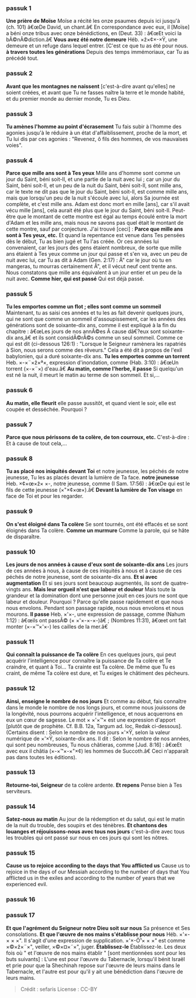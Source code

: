 
### passuk 1
<b>Une prière de Moïse</b> Moïse a récité les onze psaumes depuis ici jusqu'à (ch. 101) â€œDe David, un chant.â€ En correspondance avec eux, il [Moïse] a béni onze tribus avec onze bénédictions, en (Deut. 33) : â€œEt voici la bÃ©nÃ©diction.â€
<b>Vous avez été notre demeure</b> Héb. ×ž×¢×-×Ÿ, une demeure et un refuge dans lequel entrer. [C'est ce que tu as été pour nous.
<b>à travers toutes les générations</b> Depuis des temps immémoriaux, car Tu as précédé tout.

### passuk 2
<b>Avant que les montagnes ne naissent</b> [c'est-à-dire avant qu'elles] ne soient créées, et avant que Tu ne fasses naître la terre et le monde habité, et du premier monde au dernier monde, Tu es Dieu.

### passuk 3
<b>Tu amènes l'homme au point d'écrasement</b> Tu fais subir à l'homme des agonies jusqu'à le réduire à un état d'affaiblissement, proche de la mort, et Tu lui dis par ces agonies : "Revenez, ô fils des hommes, de vos mauvaises voies".

### passuk 4
<b>Parce que mille ans sont à Tes yeux</b> Mille ans d'homme sont comme un jour du Saint, béni soit-Il, et une partie de la nuit avec lui ; car un jour du Saint, béni soit-Il, et un peu de la nuit du Saint, béni soit-Il, sont mille ans, car le texte ne dit pas que le jour du Saint, béni soit-Il, est comme mille ans, mais que lorsqu'un peu de la nuit s'écoule avec lui, alors Sa journée est complète, et c'est mille ans. Adam est donc mort en mille [ans], car s'il avait vécu mille [ans], cela aurait été plus que le jour du Saint, béni soit-Il. Peut-être que le montant de cette montre est égal au temps écoulé entre la mort d'Adam et les mille ans, mais nous ne savons pas quel était le montant de cette montre, sauf par conjecture. J'ai trouvé [ceci] : <b>Parce que mille ans sont à Tes yeux, etc.</b> Et quand la repentance est venue dans Tes pensées dès le début, Tu as bien jugé et Tu l'as créée. Or ces années lui convenaient, car les jours des gens étaient nombreux, de sorte que mille ans étaient à Tes yeux comme un jour qui passe et s'en va, avec un peu de nuit avec lui, car Tu as dit à Adam (Gen. 2:17) : Â" car le jour où tu en mangeras, tu mourras certainement Â", et il vécut neuf cent trente ans. Nous constatons que mille ans équivalent à un jour entier et un peu de la nuit avec.
<b>Comme hier, qui est passé</b> Qui est déjà passé.

### passuk 5
<b>Tu les emportes comme un flot ; elles sont comme un sommeil</b> Maintenant, tu as saisi ces années et tu les as fait devenir quelques jours, qui ne sont que comme un sommeil d'assoupissement, car les années des générations sont de soixante-dix ans, comme il est expliqué à la fin du chapitre : â€œLes jours de nos annÃ©es Ã cause dâ€?eux sont soixante-dix ans,â€ et ils sont considÃ©rÃ©s comme un seul sommeil. Comme ce qui est dit (ci-dessous 126:1) : "Lorsque le Seigneur ramènera les rapatriés à Sion, nous serons comme des rêveurs." Cela a été dit à propos de l'exil babylonien, qui a duré soixante-dix ans.
<b>Tu les emportes comme un torrent</b> Heb. ×-×¨×ž×ª×, expression d'inondation, comme (Hab. 3:10) : â€œUn torrent (×-×¨×) d'eau.â€
<b>Au matin, comme l'herbe, il passe</b> Si quelqu'un est né la nuit, il meurt le matin au terme de son sommeil. Et si,...

### passuk 6
<b>Au matin, elle fleurit</b> elle passe aussitôt, et quand vient le soir, elle est coupée et desséchée. Pourquoi ?

### passuk 7
<b>Parce que nous périssons de ta colère, de ton courroux, etc.</b> C'est-à-dire : Et à cause de tout cela,...

### passuk 8
<b>Tu as placé nos iniquités devant Toi</b> et notre jeunesse, les péchés de notre jeunesse, Tu les as placés devant la lumière de Ta face.
<b>notre jeunesse</b> Heb. ×¢×œ×ž× ×-, notre jeunesse, comme (I Sam. 17:56) : â€œDe qui est le fils de cette jeunesse (×"×¢×œ×).â€
<b>Devant la lumière de Ton visage</b> en face de Toi et pour les regarder.

### passuk 9
<b>On s'est éloigné dans Ta colère</b> Se sont tournés, ont été effacés et se sont éloignés dans Ta colère.
<b>Comme un murmure</b> Comme la parole, qui se hâte de disparaître.

### passuk 10
<b>Les jours de nos années à cause d'eux sont de soixante-dix ans</b> Les jours de ces années à nous, à cause de ces iniquités à nous et à cause de ces péchés de notre jeunesse, sont de soixante-dix ans.
<b>Et si avec augmentation</b> Et si ses jours sont beaucoup augmentés, ils sont de quatre-vingts ans.
<b>Mais leur orgueil n'est que labeur et douleur</b> Mais toute la grandeur et la domination dont une personne jouit en ces jours ne sont que labeur et douleur. Pourquoi ? Parce qu'elle passe rapidement et que nous nous envolons. Pendant son passage rapide, nous nous envolons et nous mourons.
<b>Il passe</b> Heb. ×'×-, une expression de passage, comme (Nahum 1:12) : â€œils ont passÃ© (× ×'×-×-×-)â€ ; (Nombres 11:31), â€œet ont fait monter (×-×™×'×-) les cailles de la mer.â€

### passuk 11
<b>Qui connaît la puissance de Ta colère</b> En ces quelques jours, qui peut acquérir l'intelligence pour connaître la puissance de Ta colère et Te craindre, et quant à Toi... Ta crainte est Ta colère. De même que Tu es craint, de même Ta colère est dure, et Tu exiges le châtiment des pécheurs.

### passuk 12
<b>Ainsi, enseigne le nombre de nos jours</b> Et comme au début, fais connaître dans le monde le nombre de nos longs jours, et comme nous jouissons de la longévité, nous pourrons acquérir l'intelligence, et nous acquerrons en eux un cœur de sagesse. Le mot × ×'×™× est une expression d'apport [plutôt que de prophète. Cf. B.B. 12a, Targum ad. loc, Redak ci-dessous]. (Certains disent : Selon le nombre de nos jours ×'×Ÿ, selon la valeur numérique de ×'×Ÿ, soixante-dix ans. Il dit : Selon le nombre de nos années, qui sont peu nombreuses, Tu nous châtieras, comme [Jud. 8:16] : â€œEt avec eux il châtia (×-×™×-×"×¢) les hommes de Succoth.â€ Ceci n'apparaît pas dans toutes les éditions).

### passuk 13
<b>Retourne-toi, Seigneur</b> de ta colère ardente.
<b>Et repens</b> Pense bien à Tes serviteurs.

### passuk 14
<b>Satez-nous au matin</b> Au jour de la rédemption et du salut, qui est le matin de la nuit du trouble, des soupirs et des ténèbres.
<b>Et chantons des louanges et réjouissons-nous avec tous nos jours</b> c'est-à-dire avec tous les troubles qui ont passé sur nous en ces jours qui sont les nôtres.

### passuk 15
<b>Cause us to rejoice according to the days that You afflicted us</b> Cause us to rejoice in the days of our Messiah according to the number of days that You afflicted us in the exiles and according to the number of years that we experienced evil.

### passuk 16

### passuk 17
<b>Et que l'agrément du Seigneur notre Dieu soit sur nous</b> Sa présence et Ses consolations.
<b>Et que l'œuvre de nos mains s'établisse pour nous</b> Héb. ×'×-× × ×". Il s'agit d'une expression de supplication. ×'×-Ö¹× × ×" est comme ×©×ž×¨×", veiller, ×©×¤×˜×", juger.
<b>Établissez-le</b> Établissez-le. Les deux fois où " et l'œuvre de nos mains établir " [sont mentionnées sont pour les buts suivants] : L'une est pour l'œuvre du Tabernacle, lorsqu'il bénit Israël et prie pour que la Shechinah repose sur l'œuvre de leurs mains dans le Tabernacle, et l'autre est pour qu'il y ait une bénédiction dans l'œuvre de leurs mains.

>Crédit : sefaris
>License : CC-BY